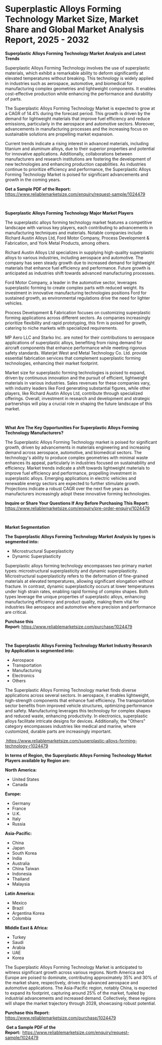 <p><h1>Superplastic Alloys Forming Technology Market Size, Market Share and Global Market Analysis Report, 2025 - 2032</h1></p><p><strong>Superplastic Alloys Forming Technology Market Analysis and Latest Trends</strong></p>
<p><p>Superplastic Alloys Forming Technology involves the use of superplastic materials, which exhibit a remarkable ability to deform significantly at elevated temperatures without breaking. This technology is widely applied in industries such as aerospace, automotive, and biomedical for manufacturing complex geometries and lightweight components. It enables cost-effective production while enhancing the performance and durability of parts.</p><p>The Superplastic Alloys Forming Technology Market is expected to grow at a CAGR of 14.4% during the forecast period. This growth is driven by the demand for lightweight materials that improve fuel efficiency and reduce emissions, particularly in the aerospace and automotive sectors. Moreover, advancements in manufacturing processes and the increasing focus on sustainable solutions are propelling market expansion. </p><p>Current trends indicate a rising interest in advanced materials, including titanium and aluminum alloys, due to their superior properties and potential for innovative applications. Additionally, collaborations between manufacturers and research institutions are fostering the development of new technologies and enhancing production capabilities. As industries continue to prioritize efficiency and performance, the Superplastic Alloys Forming Technology Market is poised for significant advancements and growth in the coming years.</p></p>
<p><strong>Get a Sample PDF of the Report:&nbsp;</strong> <a href="https://www.reliablemarketsize.com/enquiry/request-sample/1024479?utm_campaign=3642&utm_medium=2&utm_source=Github&utm_content=ia&utm_term=18042025&utm_id=superplastic-alloys-forming-technology">https://www.reliablemarketsize.com/enquiry/request-sample/1024479</a></p>
<p>&nbsp;</p>
<p><strong>Superplastic Alloys Forming Technology Major Market Players</strong></p>
<p><p>The superplastic alloys forming technology market features a competitive landscape with various key players, each contributing to advancements in manufacturing techniques and materials. Notable companies include Richard Austin Alloys Ltd, Ford Motor Company, Process Development & Fabrication, and York Metal Products, among others.</p><p>Richard Austin Alloys Ltd specializes in supplying high-quality superplastic alloys to various industries, including aerospace and automotive. The company has seen steady growth due to increased demand for lightweight materials that enhance fuel efficiency and performance. Future growth is anticipated as industries shift towards advanced manufacturing processes.</p><p>Ford Motor Company, a leader in the automotive sector, leverages superplastic forming to create complex parts with reduced weight. Its investment in innovative manufacturing technologies positions Ford for sustained growth, as environmental regulations drive the need for lighter vehicles.</p><p>Process Development & Fabrication focuses on customizing superplastic forming applications across different sectors. As companies increasingly prioritize flexibility and rapid prototyping, this firm is poised for growth, catering to niche markets with specialized requirements.</p><p>MP Aero LLC and Starko Inc. are noted for their contributions to aerospace applications of superplastic alloys, benefiting from rising demand for aircraft components that enhance performance while meeting rigorous safety standards. Waterjet West and Metal Technology Co. Ltd. provide essential fabrication services that complement superplastic forming technologies, enhancing their market footprint.</p><p>Market size for superplastic forming technologies is poised to expand, driven by continuous innovation and the pursuit of efficient, lightweight materials in various industries. Sales revenues for these companies vary, with industry leaders like Ford generating substantial figures, while other players, like Richard Austin Alloys Ltd, contribute through specialized offerings. Overall, investment in research and development and strategic partnerships will play a crucial role in shaping the future landscape of this market.</p></p>
<p>&nbsp;</p>
<p><strong>What Are The Key Opportunities For Superplastic Alloys Forming Technology Manufacturers?</strong></p>
<p><p>The Superplastic Alloys Forming Technology market is poised for significant growth, driven by advancements in materials engineering and increasing demand across aerospace, automotive, and biomedical sectors. The technology's ability to produce complex geometries with minimal waste enhances its appeal, particularly in industries focused on sustainability and efficiency. Market trends indicate a shift towards lightweight materials to improve fuel efficiency and performance, propelling investment in superplastic alloys. Emerging applications in electric vehicles and renewable energy sectors are expected to further stimulate growth. Projections indicate a robust CAGR over the next five years as manufacturers increasingly adopt these innovative forming technologies.</p></p>
<p><strong>Inquire or Share Your Questions If Any Before Purchasing This Report:</strong> <a href="https://www.reliablemarketsize.com/enquiry/pre-order-enquiry/1024479?utm_campaign=3642&utm_medium=2&utm_source=Github&utm_content=ia&utm_term=18042025&utm_id=superplastic-alloys-forming-technology">https://www.reliablemarketsize.com/enquiry/pre-order-enquiry/1024479</a></p>
<p>&nbsp;</p>
<p><strong>Market Segmentation</strong></p>
<p><strong>The Superplastic Alloys Forming Technology Market Analysis by types is segmented into:</strong></p>
<p><ul><li>Microstructural Superplasticity</li><li>Dynamic Superplasticity</li></ul></p>
<p><p>Superplastic alloys forming technology encompasses two primary market types: microstructural superplasticity and dynamic superplasticity. Microstructural superplasticity refers to the deformation of fine-grained materials at elevated temperatures, allowing significant elongation without fracture. In contrast, dynamic superplasticity occurs at lower temperatures under high strain rates, enabling rapid forming of complex shapes. Both types leverage the unique properties of superplastic alloys, enhancing manufacturing efficiency and product quality, making them vital for industries like aerospace and automotive where precision and performance are critical.</p></p>
<p><strong>Purchase this Report:&nbsp;</strong><a href="https://www.reliablemarketsize.com/purchase/1024479?utm_campaign=3642&utm_medium=2&utm_source=Github&utm_content=ia&utm_term=18042025&utm_id=superplastic-alloys-forming-technology">https://www.reliablemarketsize.com/purchase/1024479</a></p>
<p>&nbsp;</p>
<p><strong>The Superplastic Alloys Forming Technology Market Industry Research by Application is segmented into:</strong></p>
<p><ul><li>Aerospace</li><li>Transportation</li><li>Manufacturing</li><li>Electronics</li><li>Others</li></ul></p>
<p><p>The Superplastic Alloys Forming Technology market finds diverse applications across several sectors. In aerospace, it enables lightweight, high-strength components that enhance fuel efficiency. The transportation sector benefits from improved vehicle structures, optimizing performance and safety. Manufacturing leverages this technology for complex shapes and reduced waste, enhancing productivity. In electronics, superplastic alloys facilitate intricate designs for devices. Additionally, the "Others" category encompasses industries like medical and marine, where customized, durable parts are increasingly important.</p></p>
<p><a href="https://www.reliablemarketsize.com/superplastic-alloys-forming-technology-r1024479?utm_campaign=3642&utm_medium=2&utm_source=Github&utm_content=ia&utm_term=18042025&utm_id=superplastic-alloys-forming-technology">&nbsp;https://www.reliablemarketsize.com/superplastic-alloys-forming-technology-r1024479</a></p>
<p><strong>In terms of Region, the Superplastic Alloys Forming Technology Market Players available by Region are:</strong></p>
<p>
    <p> <strong> North America: </strong>
        <ul>
            <li>United States</li>
            <li>Canada</li>
        </ul>
        </p> 
    <p> <strong> Europe: </strong>
        <ul>
            <li>Germany</li>
            <li>France</li>
            <li>U.K.</li>
            <li>Italy</li>
            <li>Russia</li>
        </ul>
        </p> 
    <p> <strong> Asia-Pacific: </strong>
        <ul>
            <li>China</li>
            <li>Japan</li>
            <li>South Korea</li>
            <li>India</li>
            <li>Australia</li>
            <li>China Taiwan</li>
            <li>Indonesia</li>
            <li>Thailand</li>
            <li>Malaysia</li>
        </ul>
        </p> 
    <p> <strong> Latin America: </strong>
        <ul>
            <li>Mexico</li>
            <li>Brazil</li>
            <li>Argentina Korea</li>
            <li>Colombia</li>
        </ul>
        </p> 
    <p> <strong> Middle East & Africa: </strong>
        <ul>
            <li>Turkey</li>
            <li>Saudi</li>
            <li>Arabia</li>
            <li>UAE</li>
            <li>Korea</li>
        </ul>
    </p>
    </p>
<p><p>The Superplastic Alloys Forming Technology Market is anticipated to witness significant growth across various regions. North America and Europe are poised to dominate, contributing approximately 35% and 30% of the market share, respectively, driven by advanced aerospace and automotive applications. The Asia-Pacific region, notably China, is expected to expand its footprint, capturing around 25% of the market, fueled by industrial advancements and increased demand. Collectively, these regions will shape the market trajectory through 2028, showcasing robust potential.</p></p>
<p><strong>Purchase this Report: </strong><a href="https://www.reliablemarketsize.com/purchase/1024479?utm_campaign=3642&utm_medium=2&utm_source=Github&utm_content=ia&utm_term=18042025&utm_id=superplastic-alloys-forming-technology">https://www.reliablemarketsize.com/purchase/1024479</a></p>
<p>&nbsp;<strong>Get a Sample PDF of the Report:&nbsp;&nbsp;</strong><a href="https://www.reliablemarketsize.com/enquiry/request-sample/1024479?utm_campaign=3642&utm_medium=2&utm_source=Github&utm_content=ia&utm_term=18042025&utm_id=superplastic-alloys-forming-technology">https://www.reliablemarketsize.com/enquiry/request-sample/1024479</a></p>
<p><strong></strong></p>
<p><p></p><p></p><p></p></p>